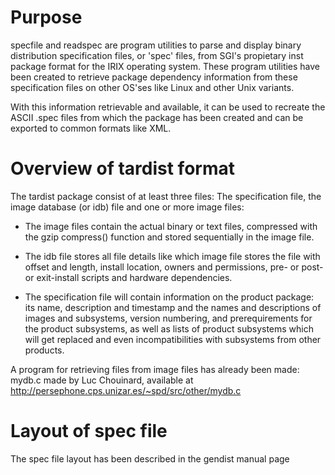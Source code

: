 Purpose
=======

specfile and readspec are program utilities to parse and display binary distribution specification files, or 'spec' files, from SGI's propietary inst package format for the IRIX operating system. These program utilities have been created to retrieve package dependency information from these specification files on other OS'ses like Linux and other Unix variants.

With this information retrievable and available, it can be used to recreate the ASCII .spec files from which the package has been created and can be exported to common formats like XML.

Overview of tardist format
==========================

The tardist package consist of at least three files: The specification file, the image database (or idb) file and one or more image files:

  - The image files contain the actual binary or text files, compressed with the gzip compress() function and stored sequentially in the image file.

  - The idb file stores all file details like which image file stores the file with offset and length, install location, owners and permissions, pre- or post- or exit-install scripts and hardware dependencies.

  - The specification file will contain information on the product package: its name, description and timestamp and the names and descriptions of images and subsystems, version numbering, and prerequirements for the product subsystems, as well as lists of product subsystems which will get replaced and even incompatibilities with subsystems from other products.

A program for retrieving files from image files has already been made: mydb.c made by Luc Chouinard, available at http://persephone.cps.unizar.es/~spd/src/other/mydb.c

Layout of spec file
===================

The spec file layout has been described in the gendist manual page
